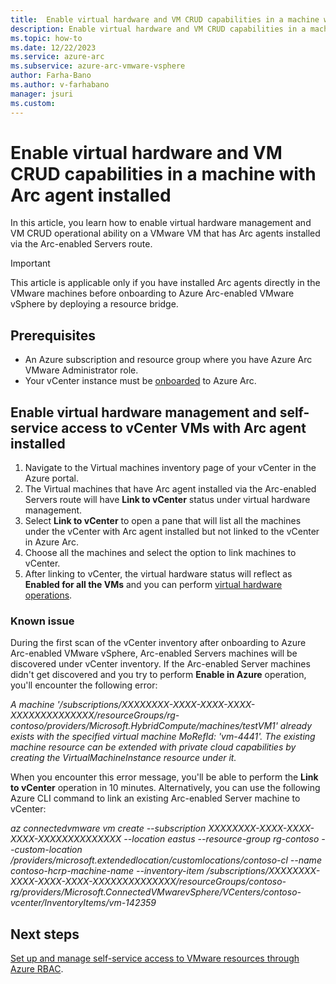 ```yaml
---
title:  Enable virtual hardware and VM CRUD capabilities in a machine with Arc agent installed
description: Enable virtual hardware and VM CRUD capabilities in a machine with Arc agent installed
ms.topic: how-to 
ms.date: 12/22/2023
ms.service: azure-arc
ms.subservice: azure-arc-vmware-vsphere
author: Farha-Bano
ms.author: v-farhabano
manager: jsuri
ms.custom: 
---
```


# Enable virtual hardware and VM CRUD capabilities in a machine with Arc agent installed

In this article, you learn how to enable virtual hardware management and VM CRUD operational ability on a VMware VM that has Arc agents installed via the Arc-enabled Servers route.

>[!IMPORTANT]
> This article is applicable only if you have installed Arc agents directly in the VMware machines before onboarding to Azure Arc-enabled VMware vSphere by deploying a resource bridge. 

## Prerequisites

- An Azure subscription and resource group where you have Azure Arc VMware Administrator role. 
- Your vCenter instance must be [onboarded](quick-start-connect-vcenter-to-arc-using-script.md) to Azure Arc.

## Enable virtual hardware management and self-service access to vCenter VMs with Arc agent installed

1.	Navigate to the Virtual machines inventory page of your vCenter in the Azure portal.
2.	The Virtual machines that have Arc agent installed via the Arc-enabled Servers route will have **Link to vCenter** status under virtual hardware management. 
3.	Select **Link to vCenter** to open a pane that will list all the machines under the vCenter with Arc agent installed but not linked to the vCenter in Azure Arc. 
4.	Choose all the machines and select the option to link machines to vCenter.
5.	After linking to vCenter, the virtual hardware status will reflect as **Enabled for all the VMs** and you can perform [virtual hardware operations](perform-vm-ops-through-azure.md). 

### Known issue
 
During the first scan of the vCenter inventory after onboarding to Azure Arc-enabled VMware vSphere, Arc-enabled Servers machines will be discovered under vCenter inventory. If the Arc-enabled Server machines didn't get discovered and you try to perform **Enable in Azure** operation, you'll encounter the following error: 

*A machine '/subscriptions/XXXXXXXX-XXXX-XXXX-XXXX-XXXXXXXXXXXXXX/resourceGroups/rg-contoso/providers/Microsoft.HybridCompute/machines/testVM1' already exists with the specified virtual machine MoRefId: 'vm-4441'. The existing machine resource can be extended with private cloud capabilities by creating the VirtualMachineInstance resource under it.*

When you encounter this error message, you'll be able to perform the **Link to vCenter** operation in 10 minutes. Alternatively, you can use the following Azure CLI command to link an existing Arc-enabled Server machine to vCenter:

*az connectedvmware vm create --subscription XXXXXXXX-XXXX-XXXX-XXXX-XXXXXXXXXXXXXX --location eastus --resource-group rg-contoso --custom-location /providers/microsoft.extendedlocation/customlocations/contoso-cl --name contoso-hcrp-machine-name --inventory-item /subscriptions/XXXXXXXX-XXXX-XXXX-XXXX-XXXXXXXXXXXXXX/resourceGroups/contoso-rg/providers/Microsoft.ConnectedVMwarevSphere/VCenters/contoso-vcenter/InventoryItems/vm-142359*

## Next steps

[Set up and manage self-service access to VMware resources through Azure RBAC](setup-and-manage-self-service-access.md).

